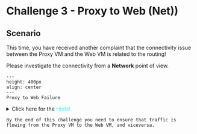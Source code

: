 # Challenge 3 - Proxy to Web (Net))

## Scenario

This time, you have received another complaint that the connectivity issue between the Proxy VM and the Web VM is related to the routing!

Please investigate the connectivity from a **Network** point of view.

```{figure} images/proxy-web2.png
---
height: 400px
align: center
---
Proxy to Web Failure
```

<details>
  <summary>Click here for the <span style='color:#33ECFF'>Hints!</span></summary>

Use Copilot to figure out the IP address of the **Web VM**.

* Can you try to ping the Web VM from the *Proxy Spoke GW*?

```{hint}
Go to **CoPilot > Diagnostics > Diagnostics Tools > Gateway Diagnostics**.

Select the **_Proxy Spoke GW_** and launch a **traceroute** towards the private IP address of the Web VM.
```
</details>

```{attention}
By the end of this challenge you need to ensure that traffic is flowing from the Proxy VM to the Web VM, and viceversa.
```